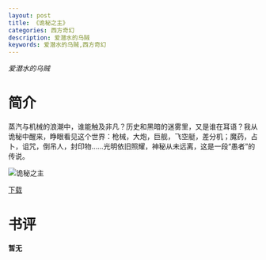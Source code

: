 ```yaml
---
layout: post
title: 《诡秘之主》
categories: 西方奇幻
description: 爱潜水的乌贼
keywords: 爱潜水的乌贼,西方奇幻
---
```

*爱潜水的乌贼*
# 简介
蒸汽与机械的浪潮中，谁能触及非凡？历史和黑暗的迷雾里，又是谁在耳语？我从诡秘中醒来，睁眼看见这个世界：枪械，大炮，巨舰，飞空艇，差分机；魔药，占卜，诅咒，倒吊人，封印物……光明依旧照耀，神秘从未远离，这是一段“愚者”的传说。

![诡秘之主](https://cdn.jsdelivr.net/gh/YYbooks0/yybooks0img@master/bookscover2/诡秘之主.5pa4sxmmom40.jpg)

[下载](https://link.jscdn.cn/1drv/aHR0cHM6Ly8xZHJ2Lm1zL3QvcyFBaGU2R2dNWmVFb2pobG1INXZKS2x3bjFUOE5yP2U9Vk9hWnE2.txt)

# 书评
**暂无**